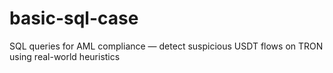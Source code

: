 # basic-sql-case
SQL queries for AML compliance — detect suspicious USDT flows on TRON using real-world heuristics
